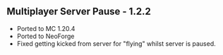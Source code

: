 Multiplayer Server Pause - 1.2.2
---------------------
- Ported to MC 1.20.4
- Ported to NeoForge
- Fixed getting kicked from server for "flying" whilst server is paused.